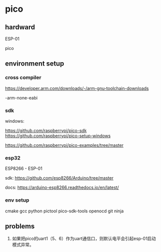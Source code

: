 # pico

## hardward

ESP-01

pico

## environment setup

### cross compiler

https://developer.arm.com/downloads/-/arm-gnu-toolchain-downloads

-arm-none-eabi

### sdk

windows:

https://github.com/raspberrypi/pico-sdk
https://github.com/raspberrypi/pico-setup-windows

https://github.com/raspberrypi/pico-examples/tree/master

### esp32

ESP8266 - ESP-01

sdk:
https://github.com/esp8266/Arduino/tree/master

docs:
https://arduino-esp8266.readthedocs.io/en/latest/



### env setup

cmake 
gcc
python
pictool
pico-sdk-tools
openocd
git
ninja

## problems

1. 如果把pico的uart1（5、6）作为uart通信口，则默认电平会引起esp-01启动模式异常。